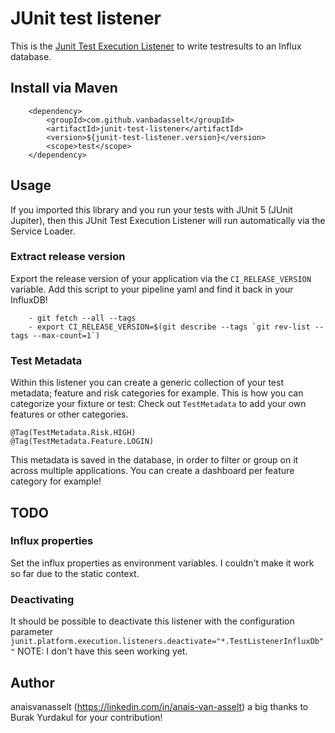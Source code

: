 # JUnit test listener

This is the [Junit Test Execution Listener](https://junit.org/junit5/docs/5.0.3/api/org/junit/platform/launcher/TestExecutionListener.html) to write testresults to an Influx database. 

## Install via Maven

```
    <dependency>
        <groupId>com.github.vanbadasselt</groupId>
        <artifactId>junit-test-listener</artifactId>
        <version>${junit-test-listener.version}</version>
        <scope>test</scope>
    </dependency>
```

## Usage

If you imported this library and you run your tests with JUnit 5 (JUnit Jupiter), then this JUnit Test Execution Listener will run automatically via the Service Loader. 

### Extract release version

Export the release version of your application via the `CI_RELEASE_VERSION` variable. Add this script to your pipeline yaml and find it back in your InfluxDB!

```
    - git fetch --all --tags
    - export CI_RELEASE_VERSION=$(git describe --tags `git rev-list --tags --max-count=1`)
```

### Test Metadata

Within this listener you can create a generic collection of your test metadata; feature and risk categories for example. This is how you can categorize your fixture or test:
Check out `TestMetadata` to add your own features or other categories.

```
@Tag(TestMetadata.Risk.HIGH)
@Tag(TestMetadata.Feature.LOGIN)
```

This metadata is saved in the database, in order to filter or group on it across multiple applications. You can create a dashboard per feature category for example!

## TODO

### Influx properties
Set the influx properties as environment variables. I couldn't make it work so far due to the static context.

### Deactivating
It should be possible to deactivate this listener with the configuration parameter `junit.platform.execution.listeners.deactivate="*.TestListenerInfluxDb""`
NOTE: I don't have this seen working yet.

## Author
anaisvanasselt (https://linkedin.com/in/anais-van-asselt)
a big thanks to Burak Yurdakul for your contribution!

